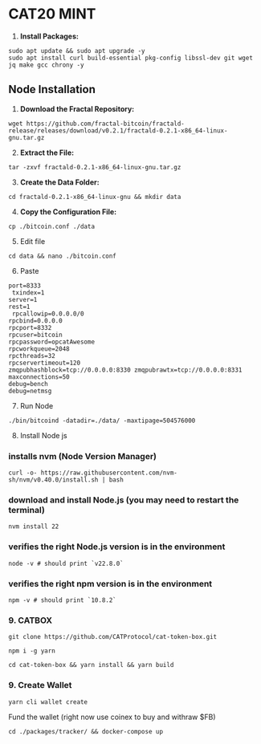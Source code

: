 # CAT20 MINT

1. **Install Packages:**

```shell
sudo apt update && sudo apt upgrade -y
sudo apt install curl build-essential pkg-config libssl-dev git wget jq make gcc chrony -y
```

## Node Installation

1. **Download the Fractal Repository:**

```shell
wget https://github.com/fractal-bitcoin/fractald-release/releases/download/v0.2.1/fractald-0.2.1-x86_64-linux-gnu.tar.gz
```

2. **Extract the File:**

```shell
tar -zxvf fractald-0.2.1-x86_64-linux-gnu.tar.gz
```

3. **Create the Data Folder:**

```shell
cd fractald-0.2.1-x86_64-linux-gnu && mkdir data
```

4. **Copy the Configuration File:**

```shell
cp ./bitcoin.conf ./data
```
5. Edit file
```
cd data && nano ./bitcoin.conf
```
6. Paste 
```
port=8333
 txindex=1
server=1
rest=1
 rpcallowip=0.0.0.0/0
rpcbind=0.0.0.0
rpcport=8332
rpcuser=bitcoin
rpcpassword=opcatAwesome
rpcworkqueue=2048
rpcthreads=32
rpcservertimeout=120
zmqpubhashblock=tcp://0.0.0.0:8330 zmqpubrawtx=tcp://0.0.0.0:8331  maxconnections=50
debug=bench
debug=netmsg
```

7. Run Node

```
./bin/bitcoind -datadir=./data/ -maxtipage=504576000
```
8. Install Node js


### installs nvm (Node Version Manager)
```
curl -o- https://raw.githubusercontent.com/nvm-sh/nvm/v0.40.0/install.sh | bash
```
### download and install Node.js (you may need to restart the terminal)
```
nvm install 22
```
### verifies the right Node.js version is in the environment
```
node -v # should print `v22.8.0`
```
### verifies the right npm version is in the environment
```
npm -v # should print `10.8.2`
```
### 9. CATBOX 

```
git clone https://github.com/CATProtocol/cat-token-box.git
```
```
npm i -g yarn
```
```
cd cat-token-box && yarn install && yarn build
```
### 9. Create Wallet

```
yarn cli wallet create
```

Fund the wallet (right now use coinex to buy and withraw $FB)

```
cd ./packages/tracker/ && docker-compose up
```

